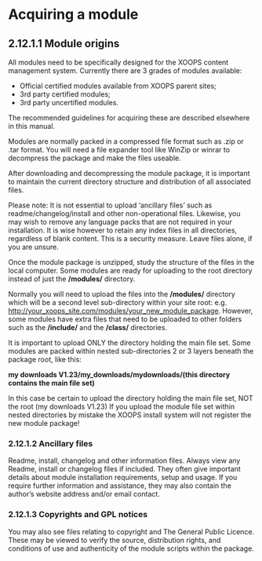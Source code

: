 # Acquiring a module

## 2.12.1.1    Module origins

All modules need to be specifically designed for the XOOPS content management system. Currently there are 3 grades of modules available:

* Official certified modules available from XOOPS parent sites;
* 3rd party certified modules;
* 3rd party uncertified modules.

The recommended guidelines for acquiring these are described elsewhere in this manual.

Modules are normally packed in a compressed file format such as .zip or .tar format. You will need a file expander tool like WinZip or winrar to decompress the package and make the files useable.

After downloading and decompressing the module package, it is important to maintain the current directory structure and distribution of all associated files.

Please note: It is not essential to upload ‘ancillary files’ such as readme/changelog/install and other non-operational files. Likewise, you may wish to remove any language packs that are not required in your installation. It is wise however to retain any index files in all directories, regardless of blank content. This is a security measure. Leave files alone, if you are unsure.

Once the module package is unzipped, study the structure of the files in the local computer. Some modules are ready for uploading to the root directory instead of just the **/modules/** directory.

Normally you will need to upload the files into the **/modules/** directory which will be a second level sub-directory within your site root: e.g. [http://your\_xoops\_site.com/modules/your\_new\_module\_package](http://your_xoops_site.com/modules/your_new_module_package). However, some modules have extra files that need to be uploaded to other folders such as the **/include/** and the **/class/** directories.

It is important to upload ONLY the directory holding the main file set. Some modules are packed within nested sub-directories 2 or 3 layers beneath the package root, like this:

**my downloads V1.23/my\_downloads/mydownloads/\(this directory contains the main file set\)**

In this case be certain to upload the directory holding the main file set, NOT the root \(my downloads V1.23\) If you upload the module file set within nested directories by mistake the XOOPS install system will not register the new module package!

### 2.12.1.2    Ancillary files

Readme, install, changelog and other information files. Always view any Readme, install or changelog files if included. They often give important details about module installation requirements, setup and usage. If you require further information and assistance, they may also contain the author’s website address and/or email contact.

### 2.12.1.3    Copyrights and GPL notices

You may also see files relating to copyright and The General Public Licence. These may be viewed to verify the source, distribution rights, and conditions of use and authenticity of the module scripts within the package.

